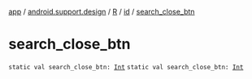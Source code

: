 [app](../../../index.md) / [android.support.design](../../index.md) / [R](../index.md) / [id](index.md) / [search_close_btn](.)

# search_close_btn

`static val search_close_btn: `[`Int`](https://kotlinlang.org/api/latest/jvm/stdlib/kotlin/-int/index.html)
`static val search_close_btn: `[`Int`](https://kotlinlang.org/api/latest/jvm/stdlib/kotlin/-int/index.html)